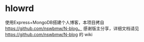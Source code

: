 hlowrd
================
使用Express+MongoDB搭建个人博客，本项目拷自
https://github.com/nswbmw/N-blog，
感谢版主分享，详细文档请见
https://github.com/nswbmw/N-blog 的 wiki

